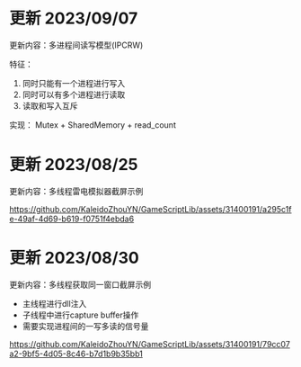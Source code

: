 # 更新 2023/09/07
更新内容：多进程间读写模型(IPCRW)

特征：
1. 同时只能有一个进程进行写入
2. 同时可以有多个进程进行读取
3. 读取和写入互斥

实现：
Mutex + SharedMemory + read_count

# 更新 2023/08/25
更新内容：多线程雷电模拟器截屏示例

https://github.com/KaleidoZhouYN/GameScriptLib/assets/31400191/a295c1fe-49af-4d69-b619-f0751f4ebda6

# 更新 2023/08/30
更新内容：多线程获取同一窗口截屏示例

* 主线程进行dll注入
* 子线程中进行capture buffer操作
* 需要实现进程间的一写多读的信号量

https://github.com/KaleidoZhouYN/GameScriptLib/assets/31400191/79cc07a2-9bf5-4d05-8c46-b7d1b9b35bb1